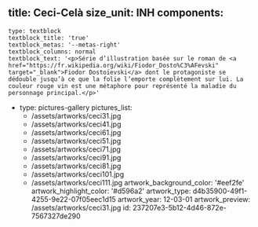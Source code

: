 title: Ceci-Celà
size_unit: INH
components:
  -
    type: textblock
    textblock_title: 'true'
    textblock_metas: '--metas-right'
    textblock_columns: normal
    textblock_text: '<p>Série d’illustration basée sur le roman de <a href="https://fr.wikipedia.org/wiki/Fiodor_Dosto%C3%AFevski" target="_blank">Fiodor Dostoïevski</a> dont le protagoniste se dédouble jusqu’à ce que la folie l’emporte complètement sur lui. La couleur rouge vin est une métaphore pour représenté la maladie du personnage principal.</p>'
  -
    type: pictures-gallery
    pictures_list:
      - /assets/artworks/ceci31.jpg
      - /assets/artworks/ceci41.jpg
      - /assets/artworks/ceci61.jpg
      - /assets/artworks/ceci51.jpg
      - /assets/artworks/ceci71.jpg
      - /assets/artworks/ceci91.jpg
      - /assets/artworks/ceci81.jpg
      - /assets/artworks/ceci101.jpg
      - /assets/artworks/ceci111.jpg
artwork_background_color: '#eef2fe'
artwork_highlight_color: '#d596a2'
artwork_type: d4b35900-49f1-4255-9e22-07f05eec1d15
artwork_year: 12-03-01
artwork_preview: /assets/artworks/ceci31.jpg
id: 237207e3-5b12-4d46-872e-7567327de290

